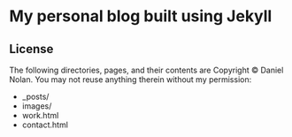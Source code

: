 # My personal blog built using Jekyll

## License
The following directories, pages, and their contents are Copyright &copy; Daniel Nolan. You may not reuse anything therein without my permission:

* _posts/
* images/
* work.html
* contact.html
